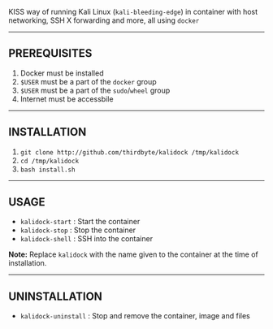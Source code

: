 KISS way of running Kali Linux (`kali-bleeding-edge`) in container with host networking, SSH X forwarding and more, all using `docker`

---

## PREREQUISITES

  1. Docker must be installed
  2. `$USER` must be a part of the `docker` group
  3. `$USER` must be a part of the `sudo`/`wheel` group
  4. Internet must be accessbile

---

## INSTALLATION

  1. `git clone http://github.com/thirdbyte/kalidock /tmp/kalidock`
  2. `cd /tmp/kalidock`
  3. `bash install.sh`

---

## USAGE

- `kalidock-start` : Start the container
- `kalidock-stop` : Stop the container
- `kalidock-shell` : SSH into the container

**Note:** Replace `kalidock` with the name given to the container at the time of installation.

---

## UNINSTALLATION

- `kalidock-uninstall` : Stop and remove the container, image and files

